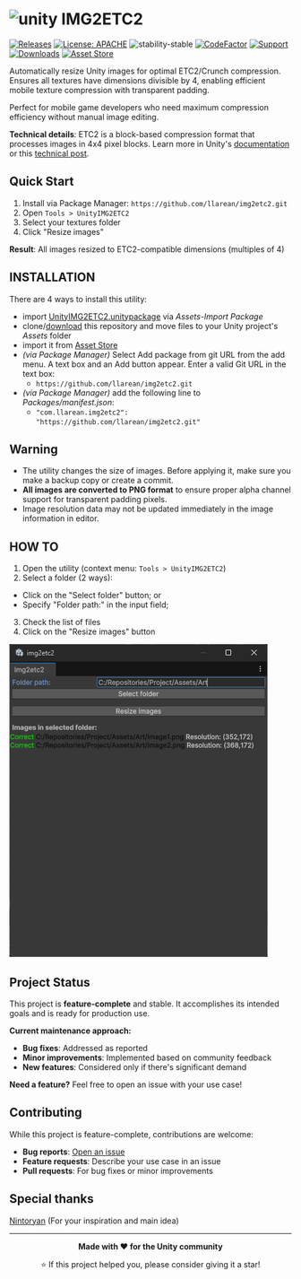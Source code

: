 # ![unity](https://img.shields.io/badge/Unity-100000?style=for-the-badge&logo=unity&logoColor=white) IMG2ETC2 

[![Releases](https://img.shields.io/github/v/release/llarean/img2etc2)](https://github.com/llarean/img2etc2/releases)
[![License: APACHE](https://img.shields.io/badge/License-APACHE-yellow.svg)](https://github.com/LLarean/img2etc2/blob/main/LICENSE.md)
![stability-stable](https://img.shields.io/badge/stability-stable-green.svg)
[![CodeFactor](https://www.codefactor.io/repository/github/llarean/img2etc2/badge)](https://www.codefactor.io/repository/github/llarean/img2etc2)
[![Support](https://img.shields.io/badge/support-maintenance_mode-orange)](https://github.com/llarean/img2etc2/graphs/commit-activity)
[![Downloads](https://img.shields.io/github/downloads/llarean/img2etc2/total)](https://github.com/LLarean/img2etc2/archive/refs/heads/main.zip)
[![Asset Store](https://img.shields.io/badge/Asset_Store-200+_downloads-blue)](https://assetstore.unity.com/preview/315139/1042556)

Automatically resize Unity images for optimal ETC2/Crunch compression. Ensures all textures have dimensions divisible by 4, enabling efficient mobile texture compression with transparent padding.

Perfect for mobile game developers who need maximum compression efficiency without manual image editing.

**Technical details**: ETC2 is a block-based compression format that processes images in 4x4 pixel blocks. Learn more in Unity's [documentation](https://docs.unity3d.com/2023.2/Documentation/Manual/class-TextureImporterOverride.html) or this [technical post](https://unity.com/ru/blog/engine-platform/crunch-compression-of-etc-textures).

## Quick Start
1. Install via Package Manager: `https://github.com/llarean/img2etc2.git`
2. Open `Tools > UnityIMG2ETC2`
3. Select your textures folder
4. Click "Resize images"

**Result**: All images resized to ETC2-compatible dimensions (multiples of 4)

## INSTALLATION

There are 4 ways to install this utility:

- import [UnityIMG2ETC2.unitypackage](https://github.com/llarean/img2etc2/releases) via *Assets-Import Package*
- clone/[download](https://github.com/llarean/img2etc2/archive/master.zip) this repository and move files to your Unity project's *Assets* folder
- import it from [Asset Store](https://assetstore.unity.com/preview/315139/1042556)
- *(via Package Manager)* Select Add package from git URL from the add menu. A text box and an Add button appear. Enter a valid Git URL in the text box:
  - `https://github.com/llarean/img2etc2.git`
- *(via Package Manager)* add the following line to *Packages/manifest.json*:
  - `"com.llarean.img2etc2": "https://github.com/llarean/img2etc2.git"`

## Warning

- The utility changes the size of images. Before applying it, make sure you make a backup copy or create a commit.
- **All images are converted to PNG format** to ensure proper alpha channel support for transparent padding pixels.
- Image resolution data may not be updated immediately in the image information in editor.

## HOW TO

1. Open the utility (context menu: `Tools > UnityIMG2ETC2`)
2. Select a folder (2 ways):
- Click on the "Select folder" button; or
- Specify "Folder path:" in the input field;
3. Check the list of files
4. Click on the "Resize images" button

![Window](https://github.com/LLarean/img2etc2/blob/main/Preview.png?raw=true)

## Project Status
This project is **feature-complete** and stable. It accomplishes its intended goals and is ready for production use.

**Current maintenance approach:**
- **Bug fixes**: Addressed as reported
- **Minor improvements**: Implemented based on community feedback  
- **New features**: Considered only if there's significant demand

**Need a feature?** Feel free to open an issue with your use case!

## Contributing
While this project is feature-complete, contributions are welcome:
- **Bug reports**: [Open an issue](https://github.com/llarean/img2etc2/issues)
- **Feature requests**: Describe your use case in an issue
- **Pull requests**: For bug fixes or minor improvements
## Special thanks

[Nintoryan](https://github.com/Nintoryan) (For your inspiration and main idea)

---

<div align="center">

**Made with ❤️ for the Unity community**  

⭐ If this project helped you, please consider giving it a star!
